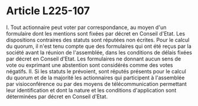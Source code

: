 # Article L225-107

I. Tout actionnaire peut voter par correspondance, au moyen d'un formulaire dont les mentions sont fixées par décret en Conseil d'Etat. Les dispositions contraires des statuts sont réputées non écrites.   Pour le calcul du quorum, il n'est tenu compte que des formulaires qui ont été reçus par la société avant la réunion de l'assemblée, dans les conditions de délais fixées par décret en Conseil d'Etat. Les formulaires ne donnant aucun sens de vote ou exprimant une abstention sont considérés comme des votes négatifs.   II. Si les statuts le prévoient, sont réputés présents pour le calcul du quorum et de la majorité les actionnaires qui participent à l'assemblée par visioconférence ou par des moyens de télécommunication permettant leur identification et dont la nature et les conditions d'application sont déterminées par décret en Conseil d'Etat.